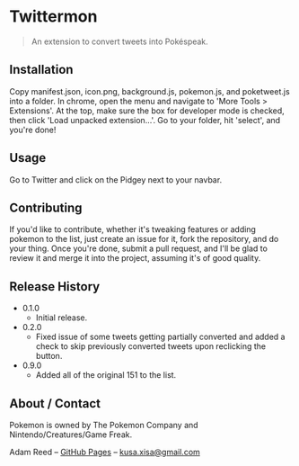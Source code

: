 # Twittermon
> An extension to convert tweets into Pokéspeak.

## Installation

Copy manifest.json, icon.png, background.js, pokemon.js, and poketweet.js into a folder. In chrome, open the menu and navigate to 'More Tools > Extensions'. At the top, make sure the box for developer mode is checked, then click 'Load unpacked extension...'. Go to your folder, hit 'select', and you're done!

## Usage
Go to Twitter and click on the Pidgey next to your navbar.

## Contributing

If you'd like to contribute, whether it's tweaking features or adding pokemon to the list, just create an issue for it, fork the repository, and do your thing. Once you're done, submit a pull request, and I'll be glad to review it and merge it into the project, assuming it's of good quality.

## Release History

* 0.1.0
    * Initial release.
* 0.2.0
    * Fixed issue of some tweets getting partially converted and added a check to skip previously converted tweets upon reclicking the button.
* 0.9.0
    * Added all of the original 151 to the list.

## About / Contact

Pokemon is owned by The Pokemon Company and Nintendo/Creatures/Game Freak.

Adam Reed – [GitHub Pages](https://adamcreed.github.io/)
 – <kusa.xisa@gmail.com>

